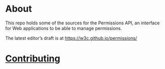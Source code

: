 # About
This repo holds some of the sources for the Permissions API, an interface for Web applications to be able to manage permissions.

The latest editor’s draft is at https://w3c.github.io/permissions/

# [Contributing](https://github.com/w3c/permissions/blob/main/.github/CONTRIBUTING.md)
